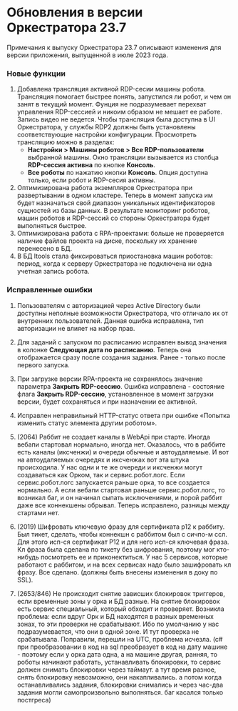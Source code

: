 # Обновления в версии Оркестратора 23.7

Примечания к выпуску Оркестратора 23.7 описывают изменения для версии приложения, выпущенной в июле 2023 года.

### Новые функции
1. Добавлена трансляция активной RDP-сесии машины робота. Трансляция помогает быстрее понять, запустился ли робот, и чем он занят в текущий момент. Фунция не подразумевает перехват управления RDP-сессией и никоим образом не мешает ее работе. Запись видео не ведется. Чтобы трансляция была доступна в UI Оркестратора, у службы RDP2 должны быть установлены соответствующие настройки конфигурации. Просмотреть трансляцию можно в разделах:
   * **Настройки > Машины роботов > Все RDP-пользователи** выбранной машины. Окно трансляции вызывается из столбца **RDP-сессия активна** по кнопке **Консоль**.
   * **Все роботы** по нажатию кнопки **Консоль**. Опция доступна только, если робот и RDP-сесия активны.
3. Оптимизирована работа экземпляров Оркестратора при развертывании в одном кластере. Теперь в момент запуска им будет назначаться свой диапазон уникальных идентификаторов сущностей из базы данных. В результате мониторинг роботов, машин роботов и RDP-сессий со стороны Оркестратора будет выполняться быстрее.
4. Оптимизирована работа с RPA-проектами: больше не проверяется наличие файлов проекта на диске, поскольку их хранение перенесено в БД.
5. В БД ltools стала фиксироваться приостановка машин роботов: период, когда к серверу Оркестратора не подключена ни одна учетная запись робота.

### Исправленные ошибки
1. Пользователям с авторизацией через Active Directory были доступны неполные возможности Оркестратора, что отличало их от внутренних пользователей. Данная ошибка исправлена, тип авторизации не влияет на набор прав.
1. Для заданий с запуском по расписанию исправлен вывод значения в колонке **Следующая дата по расписанию**. Теперь она отображается сразу после создания задания. Ранее - только после первого запуска.
1. При загрузке версии RPA-проекта не сохранялось значение параметра **Закрыть RDP-сессию**. Ошибка исправлена - состояние флага **Закрыть RDP-сессию**, установленное в момент загрузки версии, будет сохраняться и при назначении ее активной.
1. Исправлен неправильный HTTP-статус ответа при ошибке «Попытка изменить статус элемента другим роботом». 

1. (2064) Раббит не создает каналы в WebApi при старте. Иногда вебапи стартовал нормально, иногда нет. Оказалось, что в раббите есть каналы (иксченжи) и очереди обычные и автоудаляемые. И вот на автоудаляемых очередях и иксченжах вот эта штука происходила. У нас одни и те же очереди и иксченжи могут создаваться как Орком, так и сервис.робот.логс. Если сервис.робот.логс запускается раньше орка, то все создается нормально. А если вебапи стартовал раньше сервис.робот.логс, то возникал баг, и он начинал сыпать исключениями, и порой раббит даже все коннекшены обрывал. Теперь исправлено, разницы между стартами нет.

1. (2019) Шифровать ключевую фразу для сертификата p12 к раббиту. Был тикет, сделать, чтобы коннекшн с раббитом был с сичпо-м ссл. Для этого исп-ся сертификат P12 и для него исп-ся ключевая фраза. Кл фраза была сделана по тикету без шифрования, поэтому мог кто-нибудь посмотреть ее и приконектиться. У нас 5 сервисов, которые работают с раббитом, и на всех сервисах надо было зашифровать кл фразу. Все сделано. (должны быть внесены изменения в доку по SSL).

1. (2653/846) Не происходит снятие зависших блокировок триггеров, если временные зоны у орка и БД разные. На снятие блокировок есть сервис специальный, который обходит и проверяет. Возникла проблема: если вдруг Орк и БД находятся в разных временных зонах, то эти проверки не срабатывают. Ибо по умолчанию у нас подразумевается, что они в одной зоне. И тут проверка не срабатывала. Поправили, перешли на UTC, проблема исчезла. (с# при преобразовании в код на sql преобразует в код на дату машине - поэтому если у орка дата одна, а на машине другая, ранняя, то роботы начинают работать, устанавливать блокировки, то сервис должен снимать блокировки через таймаут. а тут время разное, снять блокировку невозможно, они накапливались. а потом когда останавливались задания, блокировки снимались и через час-два задания могли самопроизвольно выполняться. баг касался только постгреса)




